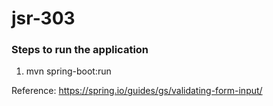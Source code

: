 # jsr-303

### Steps to run the application

1. mvn spring-boot:run


Reference:
https://spring.io/guides/gs/validating-form-input/
